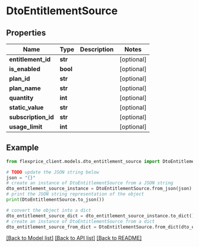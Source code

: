 # DtoEntitlementSource


## Properties

Name | Type | Description | Notes
------------ | ------------- | ------------- | -------------
**entitlement_id** | **str** |  | [optional] 
**is_enabled** | **bool** |  | [optional] 
**plan_id** | **str** |  | [optional] 
**plan_name** | **str** |  | [optional] 
**quantity** | **int** |  | [optional] 
**static_value** | **str** |  | [optional] 
**subscription_id** | **str** |  | [optional] 
**usage_limit** | **int** |  | [optional] 

## Example

```python
from flexprice_client.models.dto_entitlement_source import DtoEntitlementSource

# TODO update the JSON string below
json = "{}"
# create an instance of DtoEntitlementSource from a JSON string
dto_entitlement_source_instance = DtoEntitlementSource.from_json(json)
# print the JSON string representation of the object
print(DtoEntitlementSource.to_json())

# convert the object into a dict
dto_entitlement_source_dict = dto_entitlement_source_instance.to_dict()
# create an instance of DtoEntitlementSource from a dict
dto_entitlement_source_from_dict = DtoEntitlementSource.from_dict(dto_entitlement_source_dict)
```
[[Back to Model list]](../README.md#documentation-for-models) [[Back to API list]](../README.md#documentation-for-api-endpoints) [[Back to README]](../README.md)


